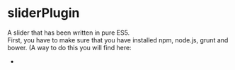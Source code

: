 # sliderPlugin
A slider that has been written in pure ES5.<br>
First, you have to make sure that you have installed npm, node.js, grunt and bower.
 (A way to do this you will find here:<br>
<ul>
  <li>
</ul>
